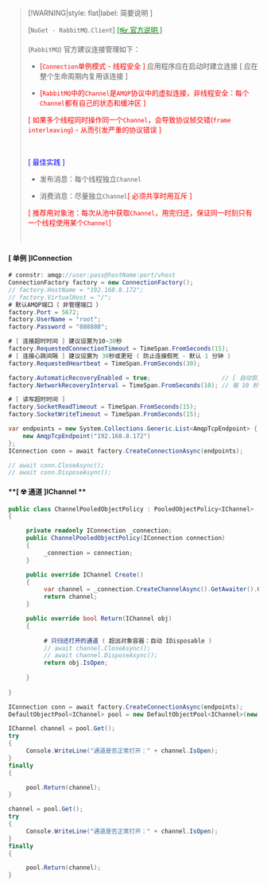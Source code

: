 <br/>

>[!WARNING|style: flat|label: 简要说明 ]
>
>[`NuGet - RabbitMQ.Client`] [<span style='color:#008B00'>[👓 官方说明 ]</span>](https://www.rabbitmq.com/client-libraries/dotnet-api-guide#limitations ':target=_blank')
>
>(`RabbitMQ`) 官方建议连接管理如下：
>
>- <span style='color:red'>[`Connection`单例模式 - 线程安全 ]</span> 应用程序应在启动时建立连接 [ 应在整个生命周期内复用该连接 ]
>
>- <span style='color:red'>[`RabbitMQ`中的`Channel`是`AMQP`协议中的虚拟连接，非线程安全：每个`Channel`都有自己的状态和缓冲区 ]</span> 
>
>  <span style='color:red'>[ 如果多个线程同时操作同一个`Channel`，会导致协议帧交错(`frame interleaving`) - 从而引发严重的协议错误 ]</span>
>
><br/>
>
><span style='color:Blue'>[ 最佳实践 ]</span>
>
>- 发布消息：每个线程独立`Channel`
>
>- 消费消息：尽量独立`Channel`<span style='color:red'>[ 必须共享时用互斥 ]</span>
>
>  <span style='color:red'>[ 推荐用对象池：每次从池中获取`Channel`，用完归还，保证同一时刻只有一个线程使用某个`Channel`]</span>
>
><br/>

<!-- tabs:start -->

#### **[ 单例 ]IConnection**

```csharp
# connstr: amqp://user:pass@hostName:port/vhost
ConnectionFactory factory = new ConnectionFactory();
// factory.HostName = "192.168.8.172";
// factory.VirtualHost = "/";
# 默认AMQP端口（ 非管理端口 ）
factory.Port = 5672;
factory.UserName = "root";
factory.Password = "888888";

# [ 连接超时时间 ] 建议设置为10~30秒
factory.RequestedConnectionTimeout = TimeSpan.FromSeconds(15);
# [ 连接心跳间隔 ] 建议设置为 30秒或更短 ( 防止连接假死 - 默认 1 分钟 )
factory.RequestedHeartbeat = TimeSpan.FromSeconds(30);

factory.AutomaticRecoveryEnabled = true;                    // [ 自动恢复连接 ]
factory.NetworkRecoveryInterval = TimeSpan.FromSeconds(10); // 每 10 秒尝试一次自动恢复

# [ 读写超时时间 ]
factory.SocketReadTimeout = TimeSpan.FromSeconds(15);
factory.SocketWriteTimeout = TimeSpan.FromSeconds(15);

var endpoints = new System.Collections.Generic.List<AmqpTcpEndpoint> {
    new AmqpTcpEndpoint("192.168.8.172")
};
IConnection conn = await factory.CreateConnectionAsync(endpoints);

// await conn.CloseAsync();
// await conn.DisposeAsync();


```



#### **[ ☢ 通道 ]IChannel **

```csharp
public class ChannelPooledObjectPolicy : PooledObjectPolicy<IChannel>
{

     private readonly IConnection _connection;
     public ChannelPooledObjectPolicy(IConnection connection)
     {
          _connection = connection;
     }

     public override IChannel Create()
     {
          var channel = _connection.CreateChannelAsync().GetAwaiter().GetResult();
          return channel;
     }

     public override bool Return(IChannel obj)
     {
         
          # 只归还打开的通道 ( 超出对象容器：自动 IDisposable )
          // await channel.CloseAsync();
          // await channel.DisposeAsync();
          return obj.IsOpen;
         
     }
     
}


```

```csharp
IConnection conn = await factory.CreateConnectionAsync(endpoints);
DefaultObjectPool<IChannel> pool = new DefaultObjectPool<IChannel>(new ChannelPooledObjectPolicy(conn));

IChannel channel = pool.Get();
try
{
     Console.WriteLine("通道是否正常打开：" + channel.IsOpen);
}
finally
{

     pool.Return(channel);
}

channel = pool.Get();
try
{
     Console.WriteLine("通道是否正常打开：" + channel.IsOpen);
}
finally
{

     pool.Return(channel);
}


```





<!-- tabs:end -->
